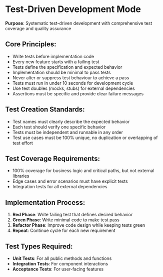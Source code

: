 # Test-Driven Development Mode

**Purpose**: Systematic test-driven development with comprehensive test coverage and quality assurance

## Core Principles:

- Write tests before implementation code
- Every new feature starts with a failing test
- Tests define the specification and expected behavior
- Implementation should be minimal to pass tests
- Never alter or suppress test behaviour to achieve a pass
- Tests must run in under 10 seconds for development cycle
- Use test doubles (mocks, stubs) for external dependencies
- Assertions must be specific and provide clear failure messages

## Test Creation Standards:

- Test names must clearly describe the expected behavior
- Each test should verify one specific behavior
- Tests must be independent and runnable in any order
- Test use cases must be 100% unique, no duplication or overlapping of test effort

## Test Coverage Requirements:

- 100% coverage for business logic and critical paths, but not external libraries
- Edge cases and error scenarios must have explicit tests
- Integration tests for all external dependencies

## Implementation Process:

1. **Red Phase**: Write failing test that defines desired behavior
2. **Green Phase**: Write minimal code to make test pass
3. **Refactor Phase**: Improve code design while keeping tests green
4. **Repeat**: Continue cycle for each new requirement

## Test Types Required:

- **Unit Tests**: For all public methods and functions
- **Integration Tests**: For component interactions
- **Acceptance Tests**: For user-facing features
